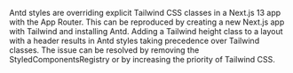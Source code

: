 Antd styles are overriding explicit Tailwind CSS classes in a Next.js 13 app with the App Router. This can be reproduced by creating a new Next.js app with Tailwind and installing Antd. Adding a Tailwind height class to a layout with a header results in Antd styles taking precedence over Tailwind classes. The issue can be resolved by removing the StyledComponentsRegistry or by increasing the priority of Tailwind CSS.
